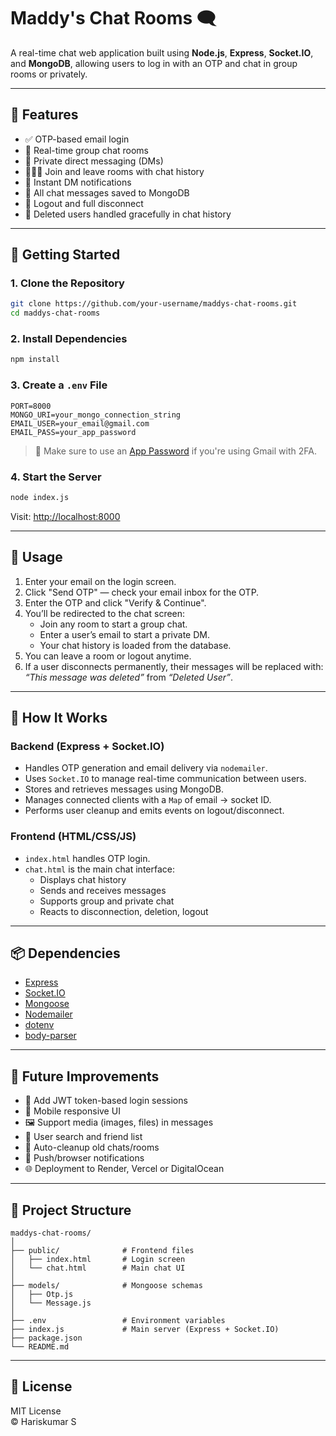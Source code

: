 # Maddy's Chat Rooms 🗨️

A real-time chat web application built using **Node.js**, **Express**, **Socket.IO**, and **MongoDB**, allowing users to log in with an OTP and chat in group rooms or privately.

---

## 🌟 Features

- ✅ OTP-based email login
- 💬 Real-time group chat rooms
- 📩 Private direct messaging (DMs)
- 🧑‍🤝‍🧑 Join and leave rooms with chat history
- 🔔 Instant DM notifications
- 💾 All chat messages saved to MongoDB
- 🚪 Logout and full disconnect
- 👻 Deleted users handled gracefully in chat history

---

## 🚀 Getting Started

### 1. Clone the Repository

```bash
git clone https://github.com/your-username/maddys-chat-rooms.git
cd maddys-chat-rooms
```

### 2. Install Dependencies

```bash
npm install
```

### 3. Create a `.env` File

```env
PORT=8000
MONGO_URI=your_mongo_connection_string
EMAIL_USER=your_email@gmail.com
EMAIL_PASS=your_app_password
```

> 🔐 Make sure to use an [App Password](https://support.google.com/accounts/answer/185833) if you're using Gmail with 2FA.

### 4. Start the Server

```bash
node index.js
```

Visit: [http://localhost:8000](http://localhost:8000)

---

## 📖 Usage

1. Enter your email on the login screen.
2. Click "Send OTP" — check your email inbox for the OTP.
3. Enter the OTP and click "Verify & Continue".
4. You’ll be redirected to the chat screen:
   - Join any room to start a group chat.
   - Enter a user’s email to start a private DM.
   - Your chat history is loaded from the database.
5. You can leave a room or logout anytime.
6. If a user disconnects permanently, their messages will be replaced with:  
   _“This message was deleted”_ from _“Deleted User”_.

---

## 🧠 How It Works

### Backend (Express + Socket.IO)
- Handles OTP generation and email delivery via `nodemailer`.
- Uses `Socket.IO` to manage real-time communication between users.
- Stores and retrieves messages using MongoDB.
- Manages connected clients with a `Map` of email → socket ID.
- Performs user cleanup and emits events on logout/disconnect.

### Frontend (HTML/CSS/JS)
- `index.html` handles OTP login.
- `chat.html` is the main chat interface:
  - Displays chat history
  - Sends and receives messages
  - Supports group and private chat
  - Reacts to disconnection, deletion, logout

---

## 📦 Dependencies

- [Express](https://www.npmjs.com/package/express)
- [Socket.IO](https://www.npmjs.com/package/socket.io)
- [Mongoose](https://www.npmjs.com/package/mongoose)
- [Nodemailer](https://www.npmjs.com/package/nodemailer)
- [dotenv](https://www.npmjs.com/package/dotenv)
- [body-parser](https://www.npmjs.com/package/body-parser)

---

## 🚧 Future Improvements

- 🔐 Add JWT token-based login sessions
- 📱 Mobile responsive UI
- 🖼️ Support media (images, files) in messages
- 🔎 User search and friend list
- 🧹 Auto-cleanup old chats/rooms
- 🔔 Push/browser notifications
- 🌐 Deployment to Render, Vercel or DigitalOcean

---

## 📁 Project Structure

```
maddys-chat-rooms/
│
├── public/              # Frontend files
│   ├── index.html       # Login screen
│   └── chat.html        # Main chat UI
│
├── models/              # Mongoose schemas
│   ├── Otp.js
│   └── Message.js
│
├── .env                 # Environment variables
├── index.js             # Main server (Express + Socket.IO)
├── package.json
└── README.md
```

---

## 📜 License

MIT License  
© Hariskumar S
